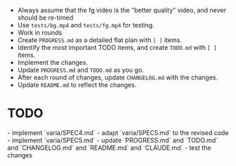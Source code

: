 - Always assume that the fg video is the "better quality" video, and never should be re-timed 
- Use `tests/bg.mp4` and `tests/fg.mp4` for testing. 
- Work in rounds
- Create `PROGRESS.md` as a detailed flat plan with `[ ]` items. 
- Identify the most important TODO items, and create `TODO.md` with `[ ]` items. 
- Implement the changes. 
- Update `PROGRESS.md` and `TODO.md` as you go. 
- After each round of changes, update `CHANGELOG.md` with the changes.
- Update `README.md` to reflect the changes.


# TODO

<task>
- implement `varia/SPEC4.md`
- adapt `varia/SPEC5.md` to the revised code
- implement `varia/SPEC5.md`
- update `PROGRESS.md` and `TODO.md` and `CHANGELOG.md` and `README.md` and `CLAUDE.md` 
- test the changes 
</task>